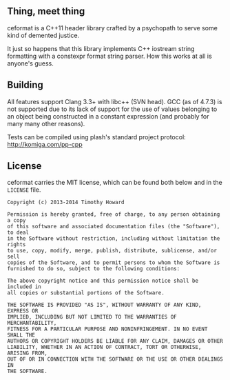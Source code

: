 
## Thing, meet thing

ceformat is a C++11 header library crafted by a psychopath to serve
some kind of demented justice.

It just so happens that this library implements C++ iostream string
formatting with a constexpr format string parser. How this works at
all is anyone's guess.

## Building

All features support Clang 3.3+ with libc++ (SVN head). GCC (as of 4.7.3) is
not supported due to its lack of support for the use of values belonging to an
object being constructed in a constant expression (and probably for many many
other reasons).

Tests can be compiled using plash's standard project protocol:
http://komiga.com/pp-cpp

## License

ceformat carries the MIT license, which can be found both below
and in the `LICENSE` file.

```
Copyright (c) 2013-2014 Timothy Howard

Permission is hereby granted, free of charge, to any person obtaining a copy
of this software and associated documentation files (the "Software"), to deal
in the Software without restriction, including without limitation the rights
to use, copy, modify, merge, publish, distribute, sublicense, and/or sell
copies of the Software, and to permit persons to whom the Software is
furnished to do so, subject to the following conditions:

The above copyright notice and this permission notice shall be included in
all copies or substantial portions of the Software.

THE SOFTWARE IS PROVIDED "AS IS", WITHOUT WARRANTY OF ANY KIND, EXPRESS OR
IMPLIED, INCLUDING BUT NOT LIMITED TO THE WARRANTIES OF MERCHANTABILITY,
FITNESS FOR A PARTICULAR PURPOSE AND NONINFRINGEMENT. IN NO EVENT SHALL THE
AUTHORS OR COPYRIGHT HOLDERS BE LIABLE FOR ANY CLAIM, DAMAGES OR OTHER
LIABILITY, WHETHER IN AN ACTION OF CONTRACT, TORT OR OTHERWISE, ARISING FROM,
OUT OF OR IN CONNECTION WITH THE SOFTWARE OR THE USE OR OTHER DEALINGS IN
THE SOFTWARE.
```
